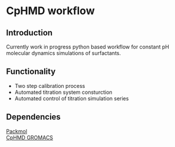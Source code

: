 # CpHMD workflow

## Introduction
Currently work in progress python based workflow for constant pH molecular dynamics simulations of surfactants.

## Functionality

- Two step calibration process
- Automated titration system consturction
- Automated control of titration simulation series

## Dependencies

[Packmol](https://m3g.github.io/packmol/)  
[CpHMD GROMACS](https://gitlab.com/gromacs-constantph/constantph)
